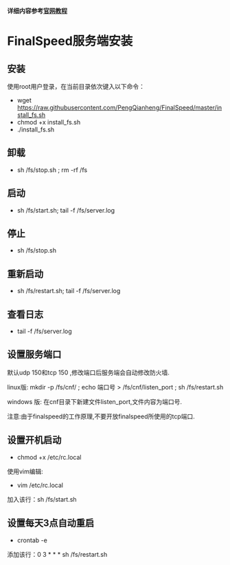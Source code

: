 **详细内容参考[官网教程](http://www.ip4a.com/t/515.html)**
# FinalSpeed服务端安装
## 安装
使用root用户登录，在当前目录依次键入以下命令：
* wget https://raw.githubusercontent.com/PengQianheng/FinalSpeed/master/install_fs.sh
* chmod +x install_fs.sh
* ./install_fs.sh 

## 卸载
* sh /fs/stop.sh ; rm -rf /fs

## 启动
* sh /fs/start.sh; tail -f /fs/server.log

## 停止
* sh /fs/stop.sh

## 重新启动
* sh /fs/restart.sh; tail -f /fs/server.log

## 查看日志
* tail -f /fs/server.log

## 设置服务端口
默认udp 150和tcp 150 ,修改端口后服务端会自动修改防火墙.

linux版: mkdir -p /fs/cnf/ ; echo 端口号 > /fs/cnf/listen_port ; sh /fs/restart.sh

windows 版: 在cnf目录下新建文件listen_port,文件内容为端口号.

注意:由于finalspeed的工作原理,不要开放finalspeed所使用的tcp端口.

## 设置开机启动
* chmod +x /etc/rc.local

使用vim编辑:

* vim /etc/rc.local

加入该行：sh /fs/start.sh

## 设置每天3点自动重启
* crontab -e

添加该行：0 3 * * *  sh /fs/restart.sh
